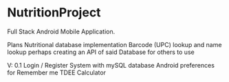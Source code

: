 # NutritionProject
Full Stack Android Mobile Application.

Plans Nutritional database implementation Barcode (UPC) lookup and name lookup perhaps creating an API of said Database for others to use

V: 0.1 Login / Register System with mySQL database Android preferences for Remember me TDEE Calculator
